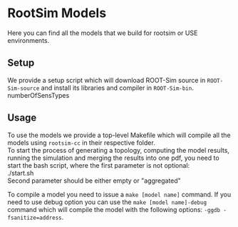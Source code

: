 # RootSim Models
Here you can find all the models that we build for rootsim or USE environments.

## Setup
We provide a setup script which will download ROOT-Sim source in `ROOT-Sim-source` and install its libraries and
compiler in `ROOT-Sim-bin`.
numberOfSensTypes
## Usage
To use the models we provide a top-level Makefile which will compile all the models using `rootsim-cc` in their
respective folder.\
To start the process of generating a topology, computing the model results, running the simulation and merging the results into one pdf, you need to start the bash script, where the first parameter is not optional:\
./start.sh <number of LPs for the simulation> <wheter the results should be aggregated or not>\
Second parameter should be either empty or "aggregated"

To compile a model you need to issue a `make [model name]` command. If you need to use debug option you can use the
`make [model name]-debug` command which will compile the model with the following options: `-ggdb -fsanitize=address`.
